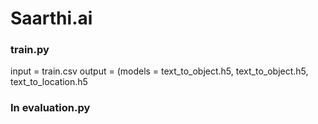 # Saarthi.ai

### train.py 
input = train.csv
output = (models = text_to_object.h5,  text_to_object.h5,  text_to_location.h5
### In evaluation.py
